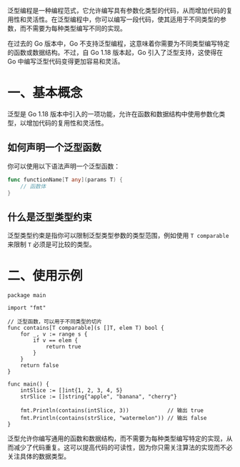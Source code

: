 泛型编程是一种编程范式，它允许编写具有参数化类型的代码，从而增加代码的复用性和灵活性。在泛型编程中，你可以编写一段代码，使其适用于不同类型的参数，而不需要为每种类型编写不同的实现。

在过去的 Go 版本中，Go 不支持泛型编程，这意味着你需要为不同类型编写特定的函数或数据结构。不过，自 Go 1.18 版本起，Go 引入了泛型支持，这使得在 Go 中编写泛型代码变得更加容易和灵活。

# 一、基本概念

泛型是 Go 1.18 版本中引入的一项功能，允许在函数和数据结构中使用参数化类型，以增加代码的复用性和灵活性。

## 如何声明一个泛型函数

你可以使用以下语法声明一个泛型函数：

```go
func functionName[T any](params T) {
    // 函数体
}
```

## 什么是泛型类型约束

泛型类型约束是指你可以限制泛型类型参数的类型范围，例如使用 `T comparable` 来限制 `T` 必须是可比较的类型。

# 二、使用示例

```
package main

import "fmt"

// 泛型函数，可以用于不同类型的切片
func contains[T comparable](s []T, elem T) bool {
	for _, v := range s {
		if v == elem {
			return true
		}
	}
	return false
}

func main() {
	intSlice := []int{1, 2, 3, 4, 5}
	strSlice := []string{"apple", "banana", "cherry"}

	fmt.Println(contains(intSlice, 3))            // 输出 true
	fmt.Println(contains(strSlice, "watermelon")) // 输出 false
}
```

泛型允许你编写通用的函数和数据结构，而不需要为每种类型编写特定的实现，从而减少了代码重复。这可以提高代码的可读性，因为你只需关注算法的实现而不必关注具体的数据类型。
